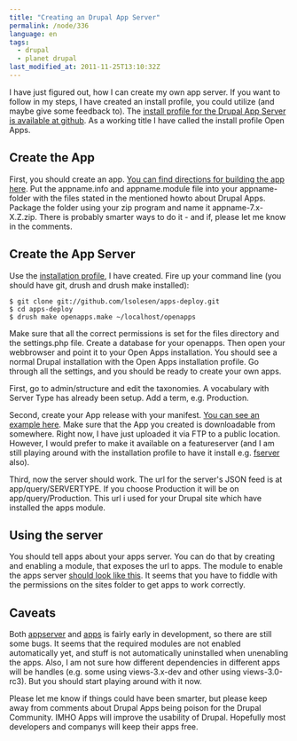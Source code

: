 ```yaml
---
title: "Creating an Drupal App Server"
permalink: /node/336
language: en
tags:
  - drupal
  - planet drupal
last_modified_at: 2011-11-25T13:10:32Z
---
```


I have just figured out, how I can create my own app server. If you want to follow in my steps, I have created an install profile, you could utilize (and maybe give some feedback to). The [install profile for the Drupal App Server is available at github](https://github.com/lsolesen/apps-deploy). As a working title I have called the install profile Open Apps.

Create the App
--------------

First, you should create an app. [You can find directions for building the app here](https://docs.openpublicapp.com/). Put the appname.info and appname.module file into your appname-folder with the files stated in the mentioned howto about Drupal Apps. Package the folder using your zip program and name it appname-7.x-X.Z.zip. There is probably smarter ways to do it - and if, please let me know in the comments.

Create the App Server
---------------------

Use the [installation profile](https://github.com/lsolesen/apps-deploy), I have created. Fire up your command line (you should have git, drush and drush make installed):

```
$ git clone git://github.com/lsolesen/apps-deploy.git
$ cd apps-deploy
$ drush make openapps.make ~/localhost/openapps
```
Make sure that all the correct permissions is set for the files directory and the settings.php file. Create a database for your openapps. Then open your webbrowser and point it to your Open Apps installation. You should see a normal Drupal installation with the Open Apps installation profile. Go through all the settings, and you should be ready to create your own apps.

First, go to admin/structure and edit the taxonomies. A vocabulary with Server Type has already been setup. Add a term, e.g. Production.

Second, create your App release with your manifest. [You can see an example here](https://docs.openpublicapp.com/). Make sure that the App you created is downloadable from somewhere. Right now, I have just uploaded it via FTP to a public location. However, I would prefer to make it available on a featureserver (and I am still playing around with the installation profile to have it install e.g. [fserver](https://drupal.org/project/fserver) also).

Third, now the server should work. The url for the server's JSON feed is at app/query/SERVERTYPE. If you choose Production it will be on app/query/Production. This url i used for your Drupal site which have installed the apps module.

Using the server
----------------

You should tell apps about your apps server. You can do that by creating and enabling a module, that exposes the url to apps. The module to enable the apps server [should look like this](https://github.com/vih/vih-apps). It seems that you have to fiddle with the permissions on the sites folder to get apps to work correctly.

Caveats
-------

Both [appserver](https://drupal.org/project/appserver) and [apps](https://drupal.org/project/apps) is fairly early in development, so there are still some bugs. It seems that the required modules are not enabled automatically yet, and stuff is not automatically uninstalled when unenabling the apps. Also, I am not sure how different dependencies in different apps will be handles (e.g. some using views-3.x-dev and other using views-3.0-rc3). But you should start playing around with it now.

Please let me know if things could have been smarter, but please keep away from comments about Drupal Apps being poison for the Drupal Community. IMHO Apps will improve the usability of Drupal. Hopefully most developers and companys will keep their apps free.
